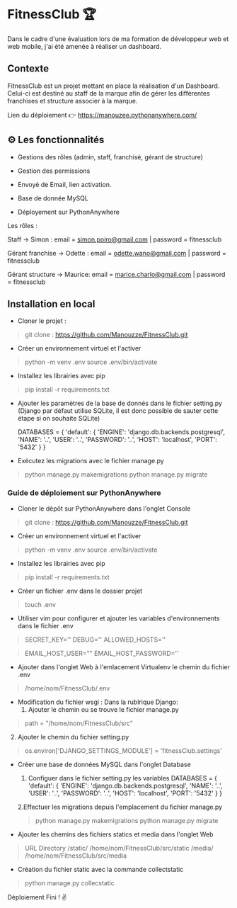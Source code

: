 # FitnessClub 🏆

Dans le cadre d'une évaluation lors de ma formation de développeur web et web mobile, j'ai été amenée à réaliser un dashboard.

## Contexte

FitnessClub est un projet mettant en place la réalisation d'un Dashboard. 
Celui-ci est destiné au staff de la marque afin de gérer les différentes franchises et structure associer à la marque.

Lien du déploiement 👉 https://manouzee.pythonanywhere.com/

## ⚙️ Les fonctionnalités
- Gestions des rôles (admin, staff, franchisé, gérant de structure)
- Gestion des permissions
- Envoyé de Email, lien activation.

- Base de donnée MySQL 
- Déployement sur PythonAnywhere


Les rôles :

Staff -> Simon : email = simon.poiro@gmail.com | password = fitnessclub

Gérant franchise -> Odette : email =  odette.wano@gmail.com  | password = fitnessclub

Gérant structure -> Maurice: email = marice.charlo@gmail.com | password = fitnessclub


## Installation en local

- Cloner le projet :

> git clone  : https://github.com/Manouzze/FitnessClub.git

- Créer un environnement virtuel et l'activer 

> python -m venv .env
> source .env/bin/activate

- Installez les librairies avec pip

> pip install -r requirements.txt

- Ajouter les paramètres de la base de donnés dans le fichier setting.py 
(Django par défaut utilise SQLite, il est donc possible de sauter cette étape si on souhaite SQLite)

    DATABASES = {
        'default': {
            'ENGINE': 'django.db.backends.postgresql',
            'NAME': '..',
            'USER': '..',
            'PASSWORD': '..',
            'HOST': 'localhost',
            'PORT': '5432'
        }
    }

- Exécutez les migrations avec le fichier manage.py 

> python manage.py makemigrations
> python manage.py migrate


### Guide de déploiement sur PythonAnywhere

- Cloner le dépôt sur PythonAnywhere dans l'onglet Console

> git clone  : https://github.com/Manouzze/FitnessClub.git

- Créer un environnement virtuel et l'activer 

> python -m venv .env
> source .env/bin/activate

- Installez les librairies avec pip

> pip install -r requirements.txt

- Créer un fichier .env dans le dossier projet

> touch .env

- Utiliser vim pour configurer et ajouter les variables d'environnements dans le fichier .env

> SECRET_KEY=''
> DEBUG=''
> ALLOWED_HOSTS=''

> EMAIL_HOST_USER=""
> EMAIL_HOST_PASSWORD=''

- Ajouter dans l'onglet Web à l'emlacement Virtualenv le chemin du fichier .env

> /home/nom/FitnessClub/.env

- Modification du fichier wsgi : Dans la rublrique Django: 
  1. Ajouter le chemin ou se trouve le fichier manage.py
> path = "/home/nom/FitnessClub/src"
  2. Ajouter le chemin du fichier setting.py
> os.environ['DJANGO_SETTINGS_MODULE'] = 'fitnessClub.settings'

- Créer une base de données MySQL dans l'onglet Database
  1. Configuer dans le fichier setting.py les variables
  DATABASES = {
        'default': {
            'ENGINE': 'django.db.backends.postgresql',
            'NAME': '..',
            'USER': '..',
            'PASSWORD': '..',
            'HOST': 'localhost',
            'PORT': '5432'
        }
    }

  2.Effectuer les migrations depuis l'emplacement du fichier manage.py
  > python manage.py makemigrations
  > python manage.py migrate

- Ajouter les chemins des fichiers statics et media dans l'onglet Web 
> URL           Directory
> /static/	/home/nom/FitnessClub/src/static
> /media/	/home/nom/FitnessClub/src/media

- Création du fichier static avec la commande collectstatic
> python manage.py collecstatic

Déploiement Fini ! ✌️
